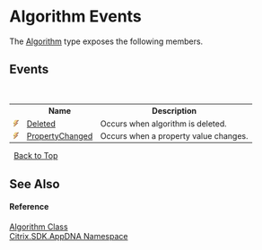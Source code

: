 # Algorithm Events
 

The <a href="00083171-3db1-bd94-3ed1-e2b5477edbe0">Algorithm</a> type exposes the following members.


## Events
&nbsp;<table><tr><th></th><th>Name</th><th>Description</th></tr><tr><td>![Public event](media/pubevent.gif "Public event")</td><td><a href="25ad08d6-6bdd-0874-273c-95fda656804f">Deleted</a></td><td>
Occurs when algorithm is deleted.</td></tr><tr><td>![Public event](media/pubevent.gif "Public event")</td><td><a href="d50c548b-e96b-26f0-8f16-685ef1ca7352">PropertyChanged</a></td><td>
Occurs when a property value changes.</td></tr></table>&nbsp;
<a href="#algorithm-events">Back to Top</a>

## See Also


#### Reference
<a href="00083171-3db1-bd94-3ed1-e2b5477edbe0">Algorithm Class</a><br /><a href="fe2d265b-410b-8b11-1eb4-a790e0b062bf">Citrix.SDK.AppDNA Namespace</a><br />
